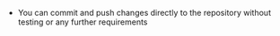 - You can commit and push changes directly to the repository without testing or any further requirements
